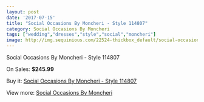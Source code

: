 ```yaml
---
layout: post
date: '2017-07-15'
title: "Social Occasions By Moncheri - Style 114807"
category: Social Occasions By Moncheri
tags: ["wedding","dresses","style","social","moncheri"]
image: http://img.sequinious.com/22524-thickbox_default/social-occasions-by-moncheri-style-114807.jpg
---
```

Social Occasions By Moncheri - Style 114807

On Sales: **$245.99**
<a href="https://www.sequinious.com/social-occasions-by-moncheri/9728-social-occasions-by-moncheri-style-114807.html"><amp-img layout="responsive" width="600" height="600" src="//img.sequinious.com/22524-thickbox_default/social-occasions-by-moncheri-style-114807.jpg" alt="Social Occasions By Moncheri - Style 114807 0" /></a>
<a href="https://www.sequinious.com/social-occasions-by-moncheri/9728-social-occasions-by-moncheri-style-114807.html"><amp-img layout="responsive" width="600" height="600" src="//img.sequinious.com/22526-thickbox_default/social-occasions-by-moncheri-style-114807.jpg" alt="Social Occasions By Moncheri - Style 114807 1" /></a>
<a href="https://www.sequinious.com/social-occasions-by-moncheri/9728-social-occasions-by-moncheri-style-114807.html"><amp-img layout="responsive" width="600" height="600" src="//img.sequinious.com/22525-thickbox_default/social-occasions-by-moncheri-style-114807.jpg" alt="Social Occasions By Moncheri - Style 114807 2" /></a>

Buy it: [Social Occasions By Moncheri - Style 114807](https://www.sequinious.com/social-occasions-by-moncheri/9728-social-occasions-by-moncheri-style-114807.html "Social Occasions By Moncheri - Style 114807")

View more: [Social Occasions By Moncheri](https://www.sequinious.com/76-social-occasions-by-moncheri "Social Occasions By Moncheri")
